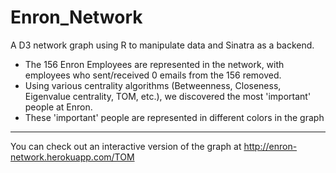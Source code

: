 Enron_Network
=============

A D3 network graph using R to manipulate data and Sinatra as a backend. 

* The 156 Enron Employees are represented in the network, with employees who sent/received 0 emails from the 156 removed. 
* Using various centrality algorithms (Betweenness, Closeness, Eigenvalue centrality, TOM, etc.), we discovered the most 'important' people at Enron. 
* These 'important' people are represented in different colors in the graph

---

You can check out an interactive version of the graph at http://enron-network.herokuapp.com/TOM


